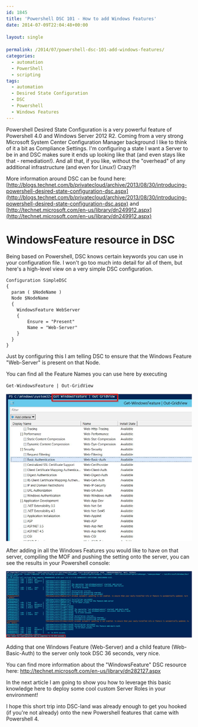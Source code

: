 ```yaml
---
id: 1845
title: 'Powershell DSC 101 - How to add Windows Features'
date: 2014-07-09T22:04:48+00:00

layout: single

permalink: /2014/07/powershell-dsc-101-add-windows-features/
categories:
  - automation
  - PowerShell
  - scripting
tags:
  - automation
  - Desired State Configuration
  - DSC
  - Powershell
  - Windows Features
---
```

Powershell Desired State Configuration is a very powerful feature of Powershell 4.0 and Windows Server 2012 R2. Coming from a very strong Microsoft System Center Configuration Manager background I like to think of it a bit as Compliance Settings. I'm configuring a state I want a Server to be in and DSC makes sure it ends up looking like that (and even stays like that - remediation!). And all that, if you like, without the "overhead" of any additional infrastructure (and even for Linux!) Crazy?!

More information around DSC can be found here: [http://blogs.technet.com/b/privatecloud/archive/2013/08/30/introducing-powershell-desired-state-configuration-dsc.aspx](http://blogs.technet.com/b/privatecloud/archive/2013/08/30/introducing-powershell-desired-state-configuration-dsc.aspx) and [http://technet.microsoft.com/en-us/library/dn249912.aspx](http://technet.microsoft.com/en-us/library/dn249912.aspx)

# WindowsFeature resource in DSC

Being based on Powershell, DSC knows certain keywords you can use in your configuration file. I won't go too much into detail for all of them, but here's a high-level view on a very simple DSC configuration.

```
Configuration SimpleDSC
{
  param ( $NodeName )
  Node $NodeName
  {
    WindowsFeature WebServer
    {
        Ensure = "Present"
        Name = "Web-Server"
    }
  }
}
```

Just by configuring this I am telling DSC to ensure that the Windows Feature "Web-Server" is present on that Node.

You can find all the Feature Names you can use here by executing

`Get-WindowsFeature | Out-GridView`

![image](/media/2014/07/2014-07-09-21_48_35-SMAWorker01-on-NB-DOBRIEN-Virtual-Machine-Connection.jpg)

After adding in all the Windows Features you would like to have on that server, compiling the MOF and pushing the setting onto the server, you can see the results in your Powershell console:

![image](/media/2014/07/2014-07-09-21_53_35-SMAWorker01-on-NB-DOBRIEN-Virtual-Machine-Connection.jpg)

Adding that one Windows Feature (Web-Server) and a child feature (Web-Basic-Auth) to the server only took DSC 36 seconds, very nice.

You can find more information about the "WindowsFeature" DSC resource here: <http://technet.microsoft.com/en-us/library/dn282127.aspx>

In the next article I am going to show you how to leverage this basic knowledge here to deploy some cool custom Server Roles in your environment!

I hope this short trip into DSC-land was already enough to get you hooked (if you're not already) onto the new Powershell features that came with Powershell 4.


